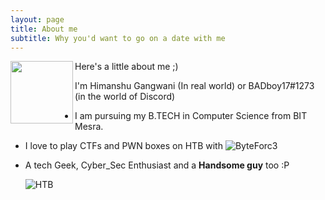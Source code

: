 ```yaml
---
layout: page
title: About me
subtitle: Why you'd want to go on a date with me
---
```

<img align="left" width="100" height="100" src="https://i1.pngguru.com/preview/232/412/32/chibi-anime-boy-school-uniform-male-chibi-fan-art-png-clipart-thumbnail.jpg">
  
  Here's a little about me ;)

  I'm Himanshu Gangwani (In real world) or BADboy17#1273 (in the world of Discord) 

- I am pursuing my B.TECH in Computer Science from BIT Mesra. 
- I love to play CTFs and PWN boxes on HTB with ![ByteForc3](https://ctftime.org/team/71631)
- A tech Geek, Cyber_Sec Enthusiast and a __Handsome guy__ too :P


  ![HTB](https://www.hackthebox.eu/badge/image/92191 "Not Clickable :P")
